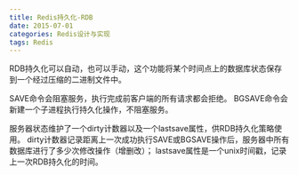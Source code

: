 ```yaml
---
title: Redis持久化-RDB
date: 2015-07-01
categories: Redis设计与实现
tags: Redis
---
```


RDB持久化可以自动，也可以手动，这个功能将某个时间点上的数据库状态保存到一个经过压缩的二进制文件中。

SAVE命令会阻塞服务，执行完成前客户端的所有请求都会拒绝。
BGSAVE命令会新建一个子进程执行持久化操作，不阻塞服务。

服务器状态维护了一个dirty计数器以及一个lastsave属性，供RDB持久化策略使用。
dirty计数器记录距离上一次成功执行SAVE或BGSAVE操作后，服务器中所有数据库进行了多少次修改操作（增删改）；
lastsave属性是一个unix时间戳，记录上一次RDB持久化的时间。
